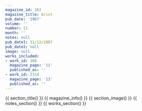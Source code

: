 ```yaml
---
magazine_id: 162
magazine_title: Grist
pub_date: '1967'
volume: ''
number: 11
month: ''
notes: null
pub_date1: 31/12/1967
pub_date2: null
image: null
works_included:
- work_id: 306
  magazine_page: '11'
  published_as: ''
- work_id: 2314
  magazine_page: '13'
  published_as: ''
---
```


{{ section_title() }}
{{ magazine_info() }}
{{ section_image() }}
{{ notes_section() }}
{{ works_section() }}
